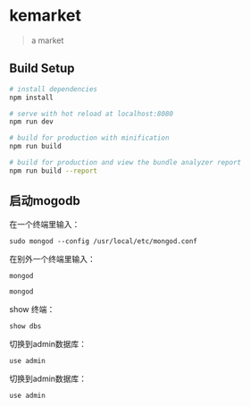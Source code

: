 # kemarket

> a market

## Build Setup

``` bash
# install dependencies
npm install

# serve with hot reload at localhost:8080
npm run dev

# build for production with minification
npm run build

# build for production and view the bundle analyzer report
npm run build --report
```


## 启动mogodb

在一个终端里输入：
```
sudo mongod --config /usr/local/etc/mongod.conf
```
在别外一个终端里输入：
```
mongod
```
```
mongod
```

show 终端：
```
show dbs
```


切换到admin数据库：
```
use admin
```


切换到admin数据库：
```
use admin
```

